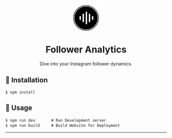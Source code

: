 <p align="center">
  <img src="./src/assets/images/logo.png" width="80" alt="Follower Analytics Logo" />
</p>
<h1 align="center">
    Follower Analytics
</h1>
<p align="center">
    Dive into your Instagram follower dynamics.
    <br />
</p>

## :wrench: Installation
```
$ npm install
```

## :racehorse: Usage
```
$ npm run dev       # Run Development server
$ npm run build     # Build Website for Deployment
```

---
